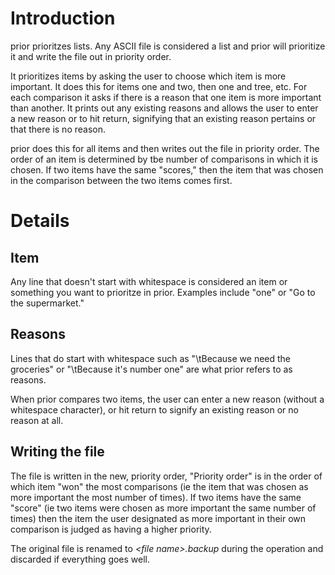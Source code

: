 # Introduction

prior prioritzes lists.  Any ASCII file is considered a list and prior will prioritize it and write the file out in
priority order.


It prioritizes items by asking the user to choose which item is more important.  It does this for items one and two,
then one and tree, etc.  For each comparison it asks if there is a reason that one item is more important than
another.  It prints out any existing reasons and allows the user to enter a new reason or to hit return, signifying that 
an existing reason pertains or that there is no reason.

prior does this for all items and then writes out the file in priority order.  The order of an item is determined
by tbe number of comparisons in which it is chosen.  If two items have the same "scores," then the item that was chosen 
in the comparison between the two items comes first.

# Details

## Item

Any line that doesn't start with whitespace is considered an item or something you want to prioritze in prior.  Examples
include "one" or "Go to the supermarket."

## Reasons

Lines that do start with whitespace such as "\\tBecause we need the groceries" or "\\tBecause it's number one" are what
prior refers to as reasons.

When prior compares two items, the user can enter a new reason (without a whitespace character), or hit return to
signify an existing reason or no reason at all.

## Writing the file

The file is written in the new, priority order,  "Priority order" is in the order of which item "won" the most
comparisons (ie the item that was chosen as more important the most number of times).  If two items have the same
"score" (ie two items were chosen as more important the same number of times) then the item the user designated as
more important in their own comparison is judged as having a higher priority.

The original file is renamed to *<file name\>.backup*
during the operation and discarded if everything goes well. 